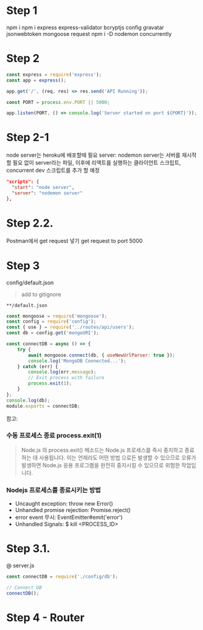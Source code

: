 # Step 1

npm i
npm i express express-validator bcryptjs config gravatar jsonwebtoken mongoose request
npm i -D nodemon concurrently

# Step 2

```javascript
const express = require('express');
const app = express();

app.get('/', (req, res) => res.send('API Running'));

const PORT = process.env.PORT || 5000;

app.listen(PORT, () => console.log('Server started on port ${PORT}'));
```

# Step 2-1

node server는 heroku에 배포할때 필요
server: nodemon server는 서버를 재시작할 필요 없이 server라는 파일,
이후에 리액트를 실행하는 클라이언트 스크립트, concurrent dev 스크립트를 추가 할 예정

```json
"scripts": {
  "start": "node server",
  "server": "nodemon server"
},
```

# Step 2.2.

Postman에서 get request 넣기
get request to port 5000

# Step 3

config/default.json

> add to gitignore

```
**/default.json
```

```javascript
const mongoose = require('mongoose');
const config = require('config');
const { use } = require('../routes/api/users');
const db = config.get('mongoURI');

const connectDB = async () => {
	try {
		await mongoose.connect(db, { useNewUrlParser: true });
		console.log('MongoDB Connected...');
	} catch (err) {
		console.log(err.message);
		// Exit process with failure
		process.exit(1);
	}
};
console.log(db);
module.exports = connectDB;
```

참고:

### 수동 프로세스 종료 process.exit(1)

> Node.js 의 process.exit() 메소드는 Node.js 프로세스를 즉시 중지하고 종료하는 데 사용됩니다. 이는 언제라도 어떤 방법 으로든 발생할 수 있으므로 오류가 발생하면 Node.js 응용 프로그램을 완전히 중지시킬 수 있으므로 위험한 작업입니다.

### Nodejs 프로세스를 종료시키는 방법

- Uncaught exception: throw new Error()
- Unhandled promise rejection: Promise.reject()
- error event 무시: EventEmitter#emit('error')
- Unhandled Signals: $ kill <PROCESS_ID>

# Step 3.1.

@ server.js

```javascript
const connectDB = require('./config/db');

// Connect DB
connectDB();
```

# Step 4 - Router
